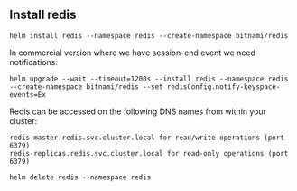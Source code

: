 ## Install redis

```
helm install redis --namespace redis --create-namespace bitnami/redis
```

In commercial version where we have session-end event we need notifications:

```
helm upgrade --wait --timeout=1200s --install redis --namespace redis --create-namespace bitnami/redis --set redisConfig.notify-keyspace-events=Ex
```

Redis can be accessed on the following DNS names from within your cluster:

    redis-master.redis.svc.cluster.local for read/write operations (port 6379)
    redis-replicas.redis.svc.cluster.local for read-only operations (port 6379)

```
helm delete redis --namespace redis
```